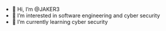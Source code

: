 - 👋 Hi, I’m @JAKER3
- 👀 I’m interested in software engineering and cyber security
- 🌱 I’m currently learning cyber security
